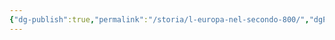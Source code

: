 ```yaml
---
{"dg-publish":true,"permalink":"/storia/l-europa-nel-secondo-800/","dgPassFrontmatter":true,"noteIcon":"","created":"2024-12-31T14:06:29.226+01:00","updated":"2024-12-31T14:24:04.452+01:00"}
---
```


